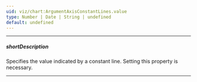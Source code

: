 ```yaml
---
uid: viz/chart:ArgumentAxisConstantLines.value
type: Number | Date | String | undefined
default: undefined
---
```

---
##### shortDescription
Specifies the value indicated by a constant line. Setting this property is necessary.

---
